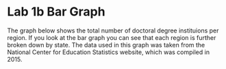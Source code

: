 # Lab 1b Bar Graph

The graph below shows the total number of doctoral degree instituions per region. If you look at the bar graph you can see that each region is further broken down by state. The data used in this graph was taken from the National Center for Education Statistics website, which was compiled in 2015. 

